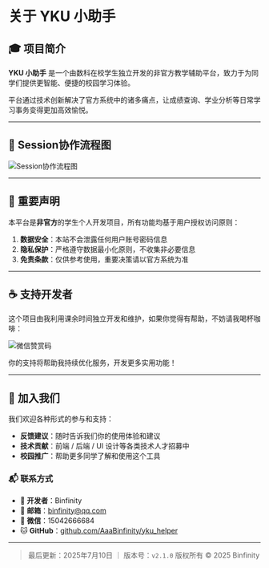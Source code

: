 # 关于 YKU 小助手

## 🎓 项目简介

**YKU 小助手** 是一个由数科在校学生独立开发的非官方教学辅助平台，致力于为同学们提供更智能、便捷的校园学习体验。

平台通过技术创新解决了官方系统中的诸多痛点，让成绩查询、学业分析等日常学习事务变得更加高效愉悦。

---

## 🔧 Session协作流程图

![Session协作流程图](https://temp.infinitylog.top/AAAYKUHELP/session.png)

---

## 📢 重要声明

本平台是**非官方**的学生个人开发项目，所有功能均基于用户授权访问原则：

1. **数据安全**：本站不会泄露任何用户账号密码信息  
2. **隐私保护**：严格遵守数据最小化原则，不收集非必要信息  
3. **免责条款**：仅供参考使用，重要决策请以官方系统为准  

---

## ☕ 支持开发者

这个项目由我利用课余时间独立开发和维护，如果你觉得有帮助，不妨请我喝杯咖啡：

![微信赞赏码](https://img.infinitylog.top/20250424/default/46_wx.jpg)

你的支持将帮助我持续优化服务，开发更多实用功能！

---

## 📮 加入我们

我们欢迎各种形式的参与和支持：

- **反馈建议**：随时告诉我们你的使用体验和建议  
- **技术贡献**：前端 / 后端 / UI 设计等各类技术人才招募中  
- **校园推广**：帮助更多同学了解和使用这个工具  

### 📬 联系方式

- 👤 **开发者**：Binfinity  
- 📧 **邮箱**：[binfinity@qq.com](mailto:binfinity@qq.com)  
- 💬 **微信**：15042666684  
- 🐱 **GitHub**：[github.com/AaaBinfinity/yku_helper](https://github.com/AaaBinfinity/yku_helper)  

---

> 最后更新：2025年7月10日 ｜ 版本号：`v2.1.0`
> 版权所有 © 2025 Binfinity
